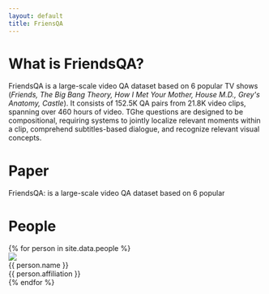 ```yaml
---
layout: default
title: FriensQA
---
```


<link rel="stylesheet" href="/assets/css/member.css">
<script src = "/assets/js/script.js" type = "text/javascript"/></script>

<div class="about content-container">
  <h1 class = "content-title">
    What is FriendsQA?
  </h1>
  <p class="content-item">
   FriendsQA is a large-scale video QA dataset based on 6 popular TV shows (<i>Friends, The Big Bang Theory, How I Met Your Mother, House M.D., Grey's Anatomy, Castle</i>). It consists of 152.5K QA pairs from 21.8K video clips, spanning over 460 hours of video. TGhe questions are designed to be compositional, requiring systems to jointly localize relevant moments within a clip, comprehend subtitles-based dialogue, and recognize relevant visual concepts.
  </p>
</div>

<div class="papers content-container">
  <h1 class = "content-title">
    Paper
  </h1>
  <p class="content-item">
  FriendsQA: is a large-scale video QA dataset based on 6 popular
  </p>
</div>

<div class="people content-container">
  <h1 class = "content-title">
    People
  </h1>
  <div class="content-item">
    {% for person in site.data.people %}
      <div class="member">
        <div class="member-profile">
          <img class="member-profile" src="{{person.src}}">
        </div>
        <div class="member-info member-name">
          {{ person.name }}
        </div>
        <div class="member-info member-position">
          {{ person.affiliation }}
        </div>
      </div>
    {% endfor %}
  </div>
</div>
